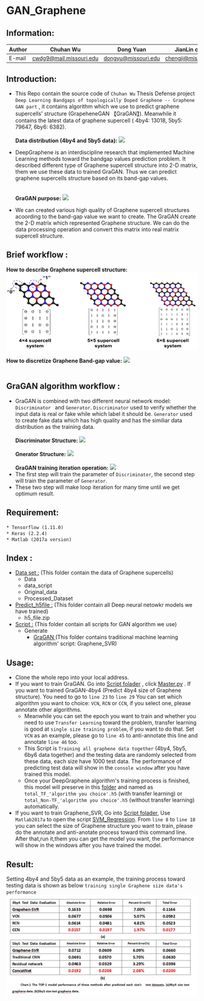 # GAN_Graphene

## Information:
|Author|Chuhan Wu|Dong Yuan|JianLin cheng|Jian Lin|
|---|---|---|---|---
|E-mail|cwdg9@mail.missouri.edu|dongyu@missouri.edu|chengji@missouri.edu|linjian@missouri.edu

 

## Introduction:
*   This Repo contain the source code of `Chuhan Wu` Thesis Defense project `Deep Learning Bandgaps of topologically Doped Graphene -- Graphene GAN part` , it contains algorithm which we use to predict graphene supercells' structure (GrapeheneGAN 【GraGAN】). Meanwhile it contains the latest data of graphene supercell ( 4by4: 13018, 5by5: 79647, 6by6: 6382). 
 <br/><br/>
**Data distribution (4by4 and 5by5 data):** ![](https://github.com/q145492675/GAN_Graphene/blob/master/images/data_distribution.png) <br/> 
*   DeepGraphene is an interdiscipline research that implemented Machine Learning methods toward the bandgap values prediction problem. It described different type of Graphene supercell structure into 2-D matrix, them we use these data to trained GraGAN. Thus we can predict graphene supercells structure based on its band-gap values.  
 <br/><br/>
**GraGAN purpose:**  ![](https://github.com/q145492675/GAN_Graphene/blob/master/images/purpose.png) 
 
*   We can created various high quality of Graphene supercell structures acoording to the band-gap value we want to create. The GraGAN create the 2-D matrix which represented Graphene structure. We can do the data processing operation and convert this matrix into real matrix supercell structure.  

## Brief workflow : <br/>
**How to describe Graphene supercell structure:** ![](https://github.com/jianlin-cheng/DeepGraphene/blob/master/Image/image1.png)
 <br/> <br/>
**How to discretize Graphene Band-gap value:** ![](https://github.com/q145492675/GAN_Graphene/blob/master/images/data_discretization.png)
 <br/> <br/> 

## GraGAN algorithm workflow : <br/>
*   GraGAN is combined with two different neural network model: `Discriminator ` and `Generator`. `Discriminator` used to verify whether the input data is real or fake while which label it should be. `Generator` used to create fake data which has high quality and has the similiar data distribution as the training data.
<br/> <br/> 
**Discriminator Structure:** ![](https://github.com/q145492675/GAN_Graphene/blob/master/images/discriminator.png)
<br/> <br/> 
**Gnerator Structure:** ![](https://github.com/q145492675/GAN_Graphene/blob/master/images/generator.png)
<br/> <br/> 
**GraGAN training iteration operation:** ![](https://github.com/q145492675/GAN_Graphene/blob/master/images/GAN_iteration.png) 
*   The first step will train the parameter of `Discriminator`, the second step will train the parameter of `Generator`. 
*   These two step will make loop iteration for many time until we get optimum result.


## Requirement:
    * Tensorflow (1.11.0)
    * Keras (2.2.4)
    * Matlab (2017a version)
## Index :
* [Data set :](q145492675/GAN_Graphene/dataset) (This folder contain the data of Graphene supercells)
    * Data
    * data_script
    * Original_data
    * Processed_Dataset
* [Predict_h5file :](q145492675/GAN_Graphene/) (This folder contain all Deep neural netowkr models we have trained)
    * h5_file.zip
* [Script :](https://github.com/q145492675/GAN_Graphene/tree/master/Script/Generate/GraGAN)  (This folder contain all scripts for GAN algorithm we use)
    * Generate 
        * [GraGAN ](q145492675/GAN_Graphene/Script/Generate/GraGAN/) (This folder contains traditional machine learning algorithm' script: Graphene_SVR)
        
## Usage:
* Clone the whole repo into your local address.
* If you want to train GraGAN. Go into [Script folader](./Graphene_DeepLearning/Script/Predict/DeepGraphene) , click [Master.py](./Graphene_DeepLearning/Script/Predict/DeepGraphene/Master.py) . If you want to trained GraGAN-4by4 (Predict 4by4 size of Graphene structure). You need to go to `line 23` to `line 29` You can set which algorithm you want to choice: `VCN`, `RCN` or `CCN`, if you select one, please annotate other algorithms. 
    * Meanwhile you can set the epoch you want to train and whether you need to use `Transfer Learning` toward the problem, transfer learning is good at `single size training problem`, if you want to do that. Set `VCN` as an example, please go to `line 45` to anti-annotate this line and annotate `line 46` too. 
    * This Script is `Training all graphene data together` (4by4, 5by5, 6by6 data together) and the testing data are randomly selected from these data, each size have 1000 test data. The performance of predicting test data will show in the `console window` after you have trained this model.
    * Once your DeepGraphene algorithm's training process is finished, this model will preserve in this [folder](./Graphene_DeepLearning/Predict_h5file) and named as `total_TF_'algorithm you choice'.h5` (with transfer learning) or `total_Non-TF_'algorithm you choice'.h5`  (without transfer learning) automatically.   
* If you want to train Graphene_SVR, Go into [Script folader](./Graphene_DeepLearning/Script/Predict/Graphene_SVR), Use `Matlab2017a` to open the script [SVM_Regression](./Graphene_DeepLearning/Script/Predict/Graphene_SVR/SVM_Regression.m). From `line 8` to `line 18` you can select the size of Graphene structure you want to train, please do the annotate and anti-anotate process toward this command line. After that,run it,them you can get the model you want, the performance will show in the windows after you have trained the model.

## Result:
Setting 4by4 and 5by5 data as an example, the training process toward testing data is shown as below `training single Graphene size data's performance`
![](https://github.com/jianlin-cheng/DeepGraphene/blob/master/Image/image3.jpg)

